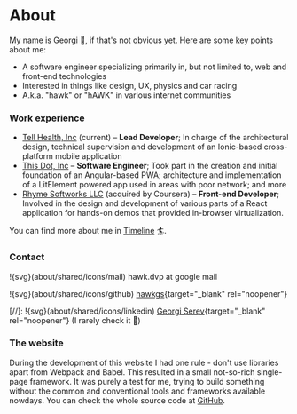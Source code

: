 # About

My name is Georgi 👋, if that's not obvious yet. Here are some key points about me:

- A software engineer specializing primarily in, but not limited to, web and front-end technologies
- Interested in things like design, UX, physics and car racing
- A.k.a. "hawk" or "hAWK" in various internet communities


### Work experience

- [Tell Health, Inc](https://tell.health) (current) – **Lead Developer**; In charge of the architectural design, technical supervision and development of an Ionic-based cross-platform mobile application
- [This Dot, Inc](https://thisdot.co) – **Software Engineer**; Took part in the creation and initial foundation of an Angular-based PWA; architecture and implementation of a LitElement powered app used in areas with poor network; and more
- [Rhyme Softworks LLC](https://rhyme.com) (acquired by Coursera) – **Front-end Developer**; Involved in the design and development of various parts of a React application for hands-on demos that provided in-browser virtualization.

You can find more about me in [Timeline](/#/timeline) 🏄‍.

### Contact

!{svg}(about/shared/icons/mail) hawk.dvp at google mail

!{svg}(about/shared/icons/github) [hawkgs](https://github.com/hawkgs){target="_blank" rel="noopener"}

[//]: !{svg}(about/shared/icons/linkedin) [Georgi Serev](https://linkedin.com/in/georgiserev){target="_blank" rel="noopener"} (I rarely check it 🤯)

### The website

During the development of this website I had one rule - don't use libraries apart from Webpack and Babel. This resulted in a small not-so-rich single-page framework. It was purely a test for me, trying to build something without the common and conventional tools and frameworks available nowdays. You can check the whole source code at [GitHub](https://github.com/hawkgs/georgi.ws).
